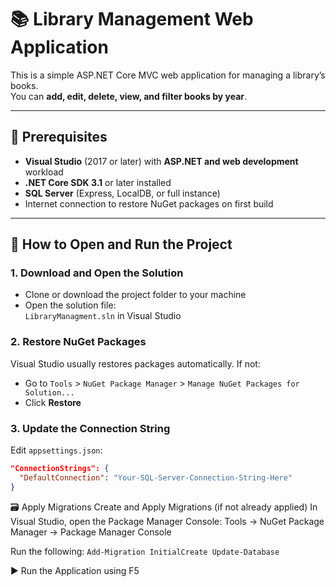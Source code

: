 # 📚 Library Management Web Application

This is a simple ASP.NET Core MVC web application for managing a library’s books.  
You can **add, edit, delete, view, and filter books by year**.

---

## 🔧 Prerequisites

- **Visual Studio** (2017 or later) with **ASP.NET and web development** workload
- **.NET Core SDK 3.1** or later installed
- **SQL Server** (Express, LocalDB, or full instance)
- Internet connection to restore NuGet packages on first build

---

## 🚀 How to Open and Run the Project

### 1. Download and Open the Solution

- Clone or download the project folder to your machine
- Open the solution file:  
  `LibraryManagment.sln` in Visual Studio

### 2. Restore NuGet Packages

Visual Studio usually restores packages automatically. If not:

- Go to `Tools` > `NuGet Package Manager` > `Manage NuGet Packages for Solution...`
- Click **Restore**

### 3. Update the Connection String

Edit `appsettings.json`:

```json
"ConnectionStrings": {
  "DefaultConnection": "Your-SQL-Server-Connection-String-Here"
}
```

🗃️ Apply Migrations
Create and Apply Migrations (if not already applied)
In Visual Studio, open the Package Manager Console:
Tools → NuGet Package Manager → Package Manager Console

Run the following:
`
Add-Migration InitialCreate
Update-Database
`

▶️ Run the Application using F5
